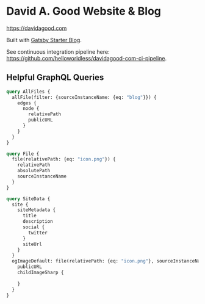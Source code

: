 # David A. Good Website & Blog

https://davidagood.com

Built with [Gatsby Starter Blog](https://www.gatsbyjs.com/starters/gatsbyjs/gatsby-starter-blog).

See continuous integration pipeline here: https://github.com/helloworldless/davidagood-com-ci-pipeline.

## Helpful GraphQL Queries
```graphql
query AllFiles {
  allFile(filter: {sourceInstanceName: {eq: "blog"}}) {
    edges {
      node {
        relativePath
        publicURL
      }
    }
  }
}

query File {
  file(relativePath: {eq: "icon.png"}) {
    relativePath
    absolutePath
    sourceInstanceName
  }
}

query SiteData {
  site {
    siteMetadata {
      title
      description
      social {
        twitter
      }
      siteUrl
    }
  }
  ogImageDefault: file(relativePath: {eq: "icon.png"}, sourceInstanceName: {eq: "assets"}) {
    publicURL
    childImageSharp {
      
    }
  }
}

```